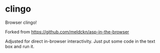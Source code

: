 # clingo
Browser clingo!

Forked from https://github.com/meldckn/asp-in-the-browser

Adjusted for direct in-browser interactivity. Just put some code in the text box and run it.
